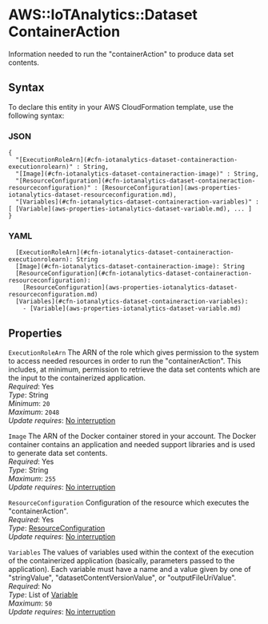 # AWS::IoTAnalytics::Dataset ContainerAction<a name="aws-properties-iotanalytics-dataset-containeraction"></a>

Information needed to run the "containerAction" to produce data set contents\.

## Syntax<a name="aws-properties-iotanalytics-dataset-containeraction-syntax"></a>

To declare this entity in your AWS CloudFormation template, use the following syntax:

### JSON<a name="aws-properties-iotanalytics-dataset-containeraction-syntax.json"></a>

```
{
  "[ExecutionRoleArn](#cfn-iotanalytics-dataset-containeraction-executionrolearn)" : String,
  "[Image](#cfn-iotanalytics-dataset-containeraction-image)" : String,
  "[ResourceConfiguration](#cfn-iotanalytics-dataset-containeraction-resourceconfiguration)" : [ResourceConfiguration](aws-properties-iotanalytics-dataset-resourceconfiguration.md),
  "[Variables](#cfn-iotanalytics-dataset-containeraction-variables)" : [ [Variable](aws-properties-iotanalytics-dataset-variable.md), ... ]
}
```

### YAML<a name="aws-properties-iotanalytics-dataset-containeraction-syntax.yaml"></a>

```
  [ExecutionRoleArn](#cfn-iotanalytics-dataset-containeraction-executionrolearn): String
  [Image](#cfn-iotanalytics-dataset-containeraction-image): String
  [ResourceConfiguration](#cfn-iotanalytics-dataset-containeraction-resourceconfiguration): 
    [ResourceConfiguration](aws-properties-iotanalytics-dataset-resourceconfiguration.md)
  [Variables](#cfn-iotanalytics-dataset-containeraction-variables): 
    - [Variable](aws-properties-iotanalytics-dataset-variable.md)
```

## Properties<a name="aws-properties-iotanalytics-dataset-containeraction-properties"></a>

`ExecutionRoleArn`  <a name="cfn-iotanalytics-dataset-containeraction-executionrolearn"></a>
The ARN of the role which gives permission to the system to access needed resources in order to run the "containerAction"\. This includes, at minimum, permission to retrieve the data set contents which are the input to the containerized application\.  
*Required*: Yes  
*Type*: String  
*Minimum*: `20`  
*Maximum*: `2048`  
*Update requires*: [No interruption](https://docs.aws.amazon.com/AWSCloudFormation/latest/UserGuide/using-cfn-updating-stacks-update-behaviors.html#update-no-interrupt)

`Image`  <a name="cfn-iotanalytics-dataset-containeraction-image"></a>
The ARN of the Docker container stored in your account\. The Docker container contains an application and needed support libraries and is used to generate data set contents\.  
*Required*: Yes  
*Type*: String  
*Maximum*: `255`  
*Update requires*: [No interruption](https://docs.aws.amazon.com/AWSCloudFormation/latest/UserGuide/using-cfn-updating-stacks-update-behaviors.html#update-no-interrupt)

`ResourceConfiguration`  <a name="cfn-iotanalytics-dataset-containeraction-resourceconfiguration"></a>
Configuration of the resource which executes the "containerAction"\.  
*Required*: Yes  
*Type*: [ResourceConfiguration](aws-properties-iotanalytics-dataset-resourceconfiguration.md)  
*Update requires*: [No interruption](https://docs.aws.amazon.com/AWSCloudFormation/latest/UserGuide/using-cfn-updating-stacks-update-behaviors.html#update-no-interrupt)

`Variables`  <a name="cfn-iotanalytics-dataset-containeraction-variables"></a>
The values of variables used within the context of the execution of the containerized application \(basically, parameters passed to the application\)\. Each variable must have a name and a value given by one of "stringValue", "datasetContentVersionValue", or "outputFileUriValue"\.  
*Required*: No  
*Type*: List of [Variable](aws-properties-iotanalytics-dataset-variable.md)  
*Maximum*: `50`  
*Update requires*: [No interruption](https://docs.aws.amazon.com/AWSCloudFormation/latest/UserGuide/using-cfn-updating-stacks-update-behaviors.html#update-no-interrupt)